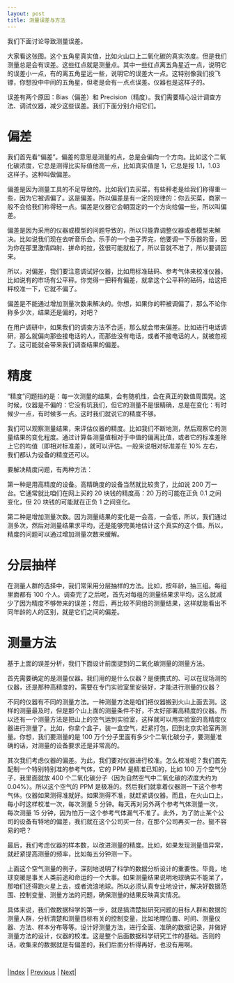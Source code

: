 ```yaml
---
layout: post
title: 测量误差与方法
---
```


我们下面讨论导致测量误差。

大家看这张图。这个五角星真实值，比如火山口上二氧化碳的真实浓度。但是我们测量总是会有误差。这些红点就是测量点。其中一些红点离五角星近一点，说明它的误差小一点，有的离五角星远一些，说明它的误差大一点。这特别像我们投飞镖，你想投中中间的五角星，但老是会有一点点误差。仪器也是这样子的。

误差有两个原因：Bias（偏差）和 Precision（精度）。我们需要精心设计调查方法、调试仪器，减少这些误差。我们下面分别介绍它们。

# 偏差

我们首先看“偏差”。偏差的意思是测量的点，总是会偏向一个方向。比如这个二氧化碳浓度，它总是测得比实际值他高一点，比如真实值是 1，它总是报 1.1，1.03 这样子。这种叫做偏差。

偏差是因为测量工具的不足导致的。比如我们去买菜，有些秤老是给我们称得重一些，因为它被调偏了。这是偏差。所以偏差是有一定的规律的：你去买菜，商家一般不会给我们称得轻一点。偏差是仪器它会朝固定的一个方向给偏一些，所以叫偏差。

偏差是因为采用的仪器或模型的问题导致的，所以只能靠调整仪器或者模型来解决。比如说我们现在去听音乐会。乐手的一个曲子弄完，他要调一下乐器的音，因为你在那里激情四射、拼命的拉，弦很可能就松了，所以音就不准了，所以要调回来。

所以，对偏差，我们要注意调试好仪器，比如用标准砝码、参考气体来校准仪器。比如说有的市场有公平秤。你觉得一把秤有偏差，就拿这个公平秤的砝码，给这把秤校准一下，它就不偏了。

偏差是不能通过增加测量次数来解决的。你想，如果你的秤被调偏了，那么不论你称多少次，结果还是偏的，对吧？

在用户调研中，如果我们的调查方法不合适，那么就会带来偏差。比如进行电话调研，那么就偏向那些接电话的人，而那些没有电话，或者不接电话的人，就被忽视了。这可能就会带来我们调查结果的偏差。

# 精度

“精度”问题指的是：每一次测量的结果，会有随机性，会在真正的数值周围晃。这时候，仪器是不偏的：它没有坑我们，但它的测量不是很精确，总是在变化：有时候少一点，有时候多一点。这时我们就说它的精度不够。

我们可以观察测量结果，来评估仪器的精度。比如我们不断地测，然后观察它的测量结果的变化程度。通过计算各测量值相对于中值的偏离比值，或者它的标准差除上它的均值（即相对标准差），就可以评估。一般来说相对标准差在 10% 左右，我们都认为设备的精度还可以。

要解决精度问题，有两种方法：

第一种是用高精度的设备。高精确度的设备当然就比较贵了，比如说 200 万一台。它通常就比咱们在网上买的 20 块钱的精度高：20 万的可能在正负 0.1 之间变化，但 20 块钱的可能就在正负 1 之间变化。

第二种是增加测量次数。因为测量结果的变化是一会高，一会低，所以，我们通过测多次，然后对测量结果求平均，还是能够完美地估计这个真实的这个值。所以，精度的问题可以通过增加测量次数来缓解。

# 分层抽样

在测量人群的选择中，我们常采用分层抽样的方法。比如，按年龄，抽三组。每组里面都有 100 个人。调查完了之后呢，首先对每组的测量结果求平均，这么就减少了因为精度不够带来的误差；然后，再比较不同组的测量结果，这样就能看出不同年龄的人的区别，就是它们之间的偏差。

# 测量方法

基于上面的误差分析，我们下面设计前面提到的二氧化碳测量的测量方法。

首先需要确定的是测量仪器。我们用的是什么仪器？是便携式的、可以在现场测的仪器，还是那种高精度的，需要在专门实验室里安装好，才能进行测量的仪器？

不同的仪器有不同的测量方法。一种测量方法是咱们把仪器搬到火山上面去测。这样的测量最及时，但是那个山上面的测量条件不好，不太好部署高精度的仪器。所以还有一个测量方法是把山上的空气运到实验室，这样就可以用实验室的高精度仪器进行测量了。比如，你拿个盒子，装一盒空气，赶紧打包，回到北京实验室再测量。你想，我们要测量的是 100 万个分子里面有多少个二氧化碳分子，要测量准确的话，对测量的设备要求还是非常高的。

其次我们考虑仪器的偏差。为此，我们要对仪器进行校准。怎么校准呢？我们首先配制一个特别特别准的参考气体，它的 PPM 是精准已知的，比如 100 万个空气分子，我里面就放 400 个二氧化碳分子（因为自然空气中二氧化碳的浓度大约为 0.04%）。所以这个空气的 PPM 是极准的。然后我们就拿着仪器测一下这个参考气体。仪器如果测得准就好。如果测得不准，就赶紧调仪器。而且，在火山口上，每小时这样校准一次，每次测量 5 分钟。每天再对另外两个参考气体测量一次，每次测量 15 分钟，因为怕万一这个参考气体漏气不准了。此外，为了防止某个公司的设备有特地的偏差，我们就在这个公司买一台，在那个公司再买一台。挺不容易的吧？

最后，我们考虑仪器的样本数，以改进测量的精度。比如，如果发现测量值异常，就赶紧提高测量的频率，比如每五分钟测一下。

上面这个空气测量的例子，深刻地说明了科学的数据分析设计的重要性。毕竟，地球变暖是事关人类前途和命运的一个大事。如果测量结果说明地球确实不能呆了，那咱们还得跑火星上去，或者流浪地球。所以必须认真专业地设计，解决好数据范围、控制变量、测量方法的问题，确保测量的结果反映真实情况。

具体来说，我们做数据科学的第一步，就是搞清楚拟研究问题的目标人群和数据的测量人群，分析清楚和测量目标有关的控制变量，比如地理位置、时间、测量仪器、方法、样本分布等等。设计好测量方法，进行全面、准确的数据记录，并做好测量方法的设计，仪器的校准。这是整个后面数据科学研究工作的基础。否则的话，收集来的数据就是有偏差的，我们后面分析得再好，也没有用啊。

<br/>

|[Index](../) | [Previous](6-control) | [Next](8-compare)|

